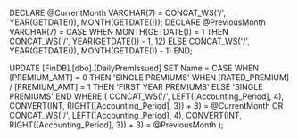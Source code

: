 DECLARE @CurrentMonth VARCHAR(7) = CONCAT_WS('/', YEAR(GETDATE()), MONTH(GETDATE()));
DECLARE @PreviousMonth VARCHAR(7) = 
    CASE 
        WHEN MONTH(GETDATE()) = 1 THEN CONCAT_WS('/', YEAR(GETDATE()) - 1, 12)
        ELSE CONCAT_WS('/', YEAR(GETDATE()), MONTH(GETDATE()) - 1)
    END;


UPDATE [FinDB].[dbo].[DailyPremIssued]
SET Name = CASE 
    WHEN [PREMIUM_AMT] = 0 THEN 'SINGLE PREMIUMS'
    WHEN [RATED_PREMIUM] / [PREMIUM_AMT] = 1 THEN 'FIRST YEAR PREMIUMS'
    ELSE 'SINGLE PREMIUMS'
END
WHERE (
    CONCAT_WS('/', LEFT([Accounting_Period], 4), CONVERT(INT, RIGHT([Accounting_Period], 3)) + 3) = @CurrentMonth
    OR CONCAT_WS('/', LEFT([Accounting_Period], 4), CONVERT(INT, RIGHT([Accounting_Period], 3)) + 3) = @PreviousMonth
  );
